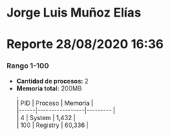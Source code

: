 # Jorge Luis Muñoz Elías
# Reporte 28/08/2020 16:36
### Rango 1-100  
- **Cantidad de procesos:** 2 
- **Memoria total:** 200MB        
 .  
| PID  | Proceso         | Memoria |        
|------|-----------------|---------  |        	
| 4  | System             | 1,432     |       
| 100  | Registry             | 60,336     |       
